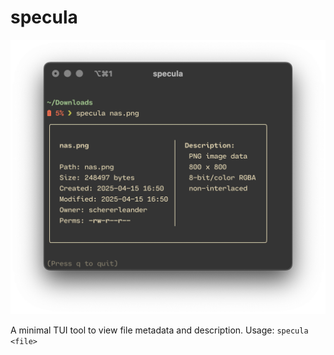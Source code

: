 # specula

![preview](preview.png)

A minimal TUI tool to view file metadata and description. Usage: `specula <file>`



